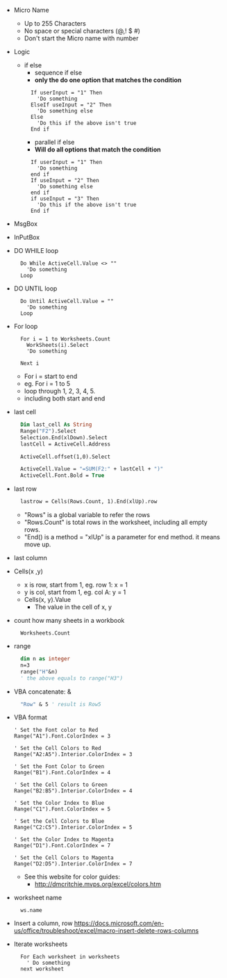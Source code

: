 - Micro Name

  - Up to 255 Characters
  - No space or special characters (@,! $ #)
  - Don't start the Micro name with number

- Logic

  - if else
    - sequence if else
    - **only the do one option that matches the condition**
    ```VB
      If userInput = "1" Then
        'Do something
      ElseIf useInput = "2" Then
        'Do something else
      Else
        'Do this if the above isn't true
      End if
    ```
    - parallel if else
    - **Will do all options that match the condition**
    ```VB
      If userInput = "1" Then
        'Do something
      end if
      If useInput = "2" Then
        'Do something else
      end if
      if useInput = "3" Then
        'Do this if the above isn't true
      End if
    ```

- MsgBox
- InPutBox

- DO WHILE loop

  ```VB
    Do While ActiveCell.Value <> ""
      'Do something
    Loop
  ```

- DO UNTIL loop

  ```VB
    Do Until ActiveCell.Value = ""
      'Do something
    Loop
  ```

- For loop

  ```VB
    For i = 1 to Worksheets.Count
      WorkSheets(i).Select
      'Do something

    Next i
  ```

  - For i = start to end
  - eg. For i = 1 to 5
  - loop through 1, 2, 3, 4, 5.
  - including both start and end

- last cell

  ```vb
    Dim last_cell As String
    Range("F2").Select
    Selection.End(xlDown).Select
    lastCell = ActiveCell.Address

    ActiveCell.offset(1,0).Select

    ActiveCell.Value = "=SUM(F2:" + lastCell + ")"
    ActiveCell.Font.Bold = True
  ```

- last row

  ```vb
    lastrow = Cells(Rows.Count, 1).End(xlUp).row
  ```

  - "Rows" is a global variable to refer the rows
  - "Rows.Count" is total rows in the worksheet, including all empty rows.
  - "End() is a method
    = "xlUp" is a parameter for end method. it means move up.

- last column

- Cells(x ,y)

  - x is row, start from 1, eg. row 1: x = 1
  - y is col, start from 1, eg. col A: y = 1
  - Cells(x, y).Value
    - The value in the cell of x, y

- count how many sheets in a workbook

  ```VB
    Worksheets.Count
  ```

- range

  ```vb
    dim n as integer
    n=3
    range("H"&n)
    ' the above equals to range("H3")
  ```

- VBA concatenate: &

  ```vb
    "Row" & 5 ' result is Row5
  ```

- VBA format

  ```VB
  ' Set the Font color to Red
  Range("A1").Font.ColorIndex = 3

  ' Set the Cell Colors to Red
  Range("A2:A5").Interior.ColorIndex = 3

  ' Set the Font Color to Green
  Range("B1").Font.ColorIndex = 4

  ' Set the Cell Colors to Green
  Range("B2:B5").Interior.ColorIndex = 4

  ' Set the Color Index to Blue
  Range("C1").Font.ColorIndex = 5

  ' Set the Cell Colors to Blue
  Range("C2:C5").Interior.ColorIndex = 5

  ' Set the Color Index to Magenta
  Range("D1").Font.ColorIndex = 7

  ' Set the Cell Colors to Magenta
  Range("D2:D5").Interior.ColorIndex = 7
  ```

  - See this website for color guides:
    - http://dmcritchie.mvps.org/excel/colors.htm

- worksheet name
  ```VB
    ws.name
  ```

- Insert a column, row
  https://docs.microsoft.com/en-us/office/troubleshoot/excel/macro-insert-delete-rows-columns
 
- Iterate worksheets
  ```VB
    For Each worksheet in worksheets
      ' Do something
    next worksheet
  ```